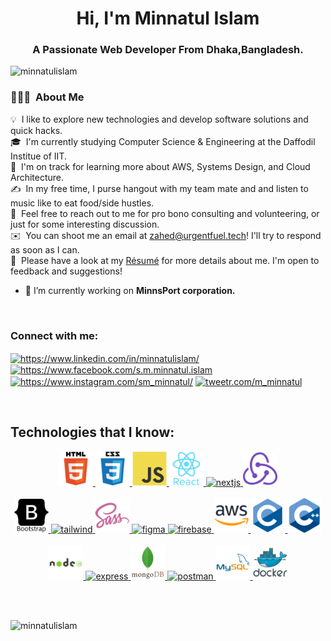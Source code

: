 <h1 align="center">Hi, I'm Minnatul Islam</h1>
<h3 align="center">A Passionate Web Developer From Dhaka,Bangladesh.</h3>

<p align="left"> <img src="https://komarev.com/ghpvc/?username=minnatulislam&label=Profile%20views&color=0e75b6&style=flat" alt="minnatulislam" /> </p>

<!-- <p align="left"> <a href="https://github.com/ryo-ma/github-profile-trophy"><img src="https://github-profile-trophy.vercel.app/?username=minnatulislam" alt="minnatulislam" /></a> </p> -->


### 👨🏻‍💻 &nbsp;About Me

💡 &nbsp;I like to explore new technologies and develop software solutions and quick hacks.\
🎓 &nbsp;I'm currently studying Computer Science & Engineering at the Daffodil Institue of IIT.\
🌱 &nbsp;I'm on track for learning more about AWS, Systems Design, and Cloud Architecture.\
✍️ &nbsp;In my free time, I purse hangout with my team mate and and listen to music like to eat food/side hustles.\
💬 &nbsp;Feel free to reach out to me for pro bono consulting and volunteering, or just for some interesting discussion.\
✉️ &nbsp;You can shoot me an email at zahed@urgentfuel.tech! I'll try to respond as soon as I can.\
📄 &nbsp;Please have a look at my [Résumé](https://www.linkedin.com/in/zahedhasan/) for more details about me. I'm open to feedback and suggestions!

- 🔭 I’m currently working on **MinnsPort corporation.**

<br>
<h3 align="left">Connect with me:</h3>
<p align="left">
<a href="https://linkedin.com/in/https://www.linkedin.com/in/minnatulislam/" target="blank"><img align="center" src="https://raw.githubusercontent.com/rahuldkjain/github-profile-readme-generator/master/src/images/icons/Social/linked-in-alt.svg" alt="https://www.linkedin.com/in/minnatulislam/" height="30" width="40" /></a> 
<a href="https://fb.com/https://www.facebook.com/s.m.minnatul.islam" target="blank"><img align="center" src="https://raw.githubusercontent.com/rahuldkjain/github-profile-readme-generator/master/src/images/icons/Social/facebook.svg" alt="https://www.facebook.com/s.m.minnatul.islam" height="30" width="40" /></a>
<a href="https://instagram.com/https://www.instagram.com/sm_minnatul/" target="blank"><img align="center" src="https://raw.githubusercontent.com/rahuldkjain/github-profile-readme-generator/master/src/images/icons/Social/instagram.svg" alt="https://www.instagram.com/sm_minnatul/" height="30" width="40" /></a>
  <a href="https://twitter.com/tweetr.com/m_minnatul" target="blank"><img align="center" src="https://raw.githubusercontent.com/rahuldkjain/github-profile-readme-generator/master/src/images/icons/Social/twitter.svg" alt="tweetr.com/m_minnatul" height="30" width="40" /></a>
</p>

<br>
<h2 align="left">Technologies that I know:</h2>
<p align="center"> 
<a href="https://www.w3.org/html/" target="_blank" rel="noreferrer"> <img src="https://raw.githubusercontent.com/devicons/devicon/master/icons/html5/html5-original-wordmark.svg" alt="html5" width="55" height="55"/> </a> <a href="https://www.w3schools.com/css/" target="_blank" rel="noreferrer"> <img src="https://raw.githubusercontent.com/devicons/devicon/master/icons/css3/css3-original-wordmark.svg" alt="css3" width="55" height="55"/> </a>
<a href="https://developer.mozilla.org/en-US/docs/Web/JavaScript" target="_blank" rel="noreferrer"> <img src="https://raw.githubusercontent.com/devicons/devicon/master/icons/javascript/javascript-original.svg" alt="javascript" width="55" height="55"/> </a> <a href="https://reactjs.org/" target="_blank" rel="noreferrer"> <img src="https://raw.githubusercontent.com/devicons/devicon/master/icons/react/react-original-wordmark.svg" alt="react" width="55" height="55"/> </a> <a href="https://nextjs.org/" target="_blank" rel="noreferrer"> <img src="https://camo.githubusercontent.com/4495e03f859cfd614edc87ab7ee31fa5ee0b254a0929516000bd8d38f4aebeaa/68747470733a2f2f692e6962622e636f2f684359447677522f6e6578742e706e67" alt="nextjs" width="55" height="55"/> </a> <a href="https://redux.js.org" target="_blank" rel="noreferrer"> <img src="https://raw.githubusercontent.com/devicons/devicon/master/icons/redux/redux-original.svg" alt="redux" width="55" height="55"/> </a>
 <br> <br>
</a> <a href="https://getbootstrap.com" target="_blank" rel="noreferrer"> <img src="https://raw.githubusercontent.com/devicons/devicon/master/icons/bootstrap/bootstrap-plain-wordmark.svg" alt="bootstrap" width="55" height="55"/> <a href="https://tailwindcss.com/" target="_blank" rel="noreferrer"> <img src="https://www.vectorlogo.zone/logos/tailwindcss/tailwindcss-icon.svg" alt="tailwind" width="55" height="55"/> </a> <a href="https://sass-lang.com" target="_blank" rel="noreferrer"> <img src="https://raw.githubusercontent.com/devicons/devicon/master/icons/sass/sass-original.svg" alt="sass" width="55" height="55"/> </a> <a href="https://www.figma.com/" target="_blank" rel="noreferrer"> <img src="https://www.vectorlogo.zone/logos/figma/figma-icon.svg" alt="figma" width="55" height="55"/> </a> <a href="https://firebase.google.com/" target="_blank" rel="noreferrer"> <img src="https://www.vectorlogo.zone/logos/firebase/firebase-icon.svg" alt="firebase" width="55" height="55"/> </a> <a href="https://aws.amazon.com" target="_blank" rel="noreferrer"> <img src="https://raw.githubusercontent.com/devicons/devicon/master/icons/amazonwebservices/amazonwebservices-original-wordmark.svg" alt="aws" width="55" height="55"/> <a href="https://www.cprogramming.com/" target="_blank" rel="noreferrer"> <img src="https://raw.githubusercontent.com/devicons/devicon/master/icons/c/c-original.svg" alt="c" width="55" height="55"/> </a> <a href="https://www.w3schools.com/cpp/" target="_blank" rel="noreferrer"> <img src="https://raw.githubusercontent.com/devicons/devicon/master/icons/cplusplus/cplusplus-original.svg" alt="cplusplus" width="55" height="55"/> </a>  
<br> <br>
<a href="https://nodejs.org" target="_blank" rel="noreferrer"> <img src="https://raw.githubusercontent.com/devicons/devicon/master/icons/nodejs/nodejs-original-wordmark.svg" alt="nodejs" width="55" height="55"/> </a>  </a> <a href="https://expressjs.com" target="_blank" rel="noreferrer"> <img src="https://camo.githubusercontent.com/e106ddd11925dd3b5fbbb2e54bf853fadbd3e9aca78bfd632a06bbd6d66b5889/68747470733a2f2f692e6962622e636f2f4b6d67796670442f657870726573732e706e67" alt="express" width="55" height="55"/> </a> </a> <a href="https://www.mongodb.com/" target="_blank" rel="noreferrer"> <img src="https://raw.githubusercontent.com/devicons/devicon/master/icons/mongodb/mongodb-original-wordmark.svg" alt="mongodb" width="55" height="55"/> </a> <a href="https://postman.com" target="_blank" rel="noreferrer"> <img src="https://www.vectorlogo.zone/logos/getpostman/getpostman-icon.svg" alt="postman" width="55" height="55"/> </a> <a href="https://www.mysql.com/" target="_blank" rel="noreferrer"> <img src="https://raw.githubusercontent.com/devicons/devicon/master/icons/mysql/mysql-original-wordmark.svg" alt="mysql" width="55" height="55"/> </a> <a href="https://www.docker.com/" target="_blank" rel="noreferrer"> <img src="https://raw.githubusercontent.com/devicons/devicon/master/icons/docker/docker-original-wordmark.svg" alt="docker" width="55" height="55"/>
  
 </p> 
 <br> <br>


<p><img align="left" src="https://github-readme-stats.vercel.app/api/top-langs?username=minnatulislam&show_icons=true&locale=en&layout=compact" alt="minnatulislam" /></p>


<!--  <p><img align="center" src="https://github-readme-stats.vercel.app/api?username=minnatulislam&show_icons=true&locale=en" alt="minnatulislam" /></p> -->
